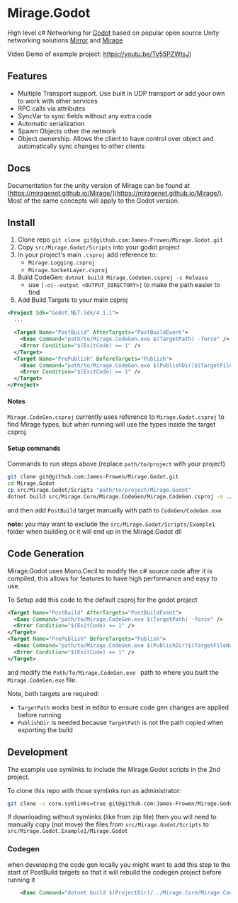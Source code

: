 # Mirage.Godot

High level c# Networking for [Godot](https://godotengine.org/) based on popular open source Unity networking solutions [Mirror](https://github.com/MirrorNetworking/Mirror) and [Mirage](https://github.com/MirageNet/Mirage)

Video Demo of example project: https://youtu.be/Ty55PZWtsJI

## Features

- Multiple Transport support. Use built in UDP transport or add your own to work with other services
- RPC calls via attributes
- SyncVar to sync fields without any extra code
- Automatic serialization
- Spawn Objects other the network
- Object ownership. Allows the client to have control over object and automatically sync changes to other clients

## Docs

Documentation for the unity version of Mirage can be found at [https://miragenet.github.io/Mirage/](https://miragenet.github.io/Mirage/). Most of the same concepts will apply to the Godot version.

## Install 

1) Clone repo `git clone git@github.com:James-Frowen/Mirage.Godot.git`
2) Copy `src/Mirage.Godot/Scripts` into your godot project
3) In your project's main `.csproj` add reference to:
    - `Mirage.Logging.csproj`
    - `Mirage.SocketLayer.csproj`
4) Build CodeGen: `dotnet build Mirage.CodeGen.csproj -c Release`
    - use `[-o|--output <OUTPUT_DIRECTORY>]` to make the path easier to find
5) Add Build Targets to your main csproj
```xml
<Project Sdk="Godot.NET.Sdk/4.1.1">
  ...

  <Target Name="PostBuild" AfterTargets="PostBuildEvent">
    <Exec Command="path/to/Mirage.CodeGen.exe $(TargetPath) -force" />
    <Error Condition="$(ExitCode) == 1" />
  </Target>
  <Target Name="PrePublish" BeforeTargets="Publish">
    <Exec Command="path/to/Mirage.CodeGen.exe $(PublishDir)$(TargetFileName) $(TargetDir) -force" />
    <Error Condition="$(ExitCode) == 1" />
  </Target>
</Project>
```

#### Notes

`Mirage.CodeGen.csproj` currently uses reference to `Mirage.Godot.csproj` to find Mirage types, but when running will use the types inside the target csproj.

#### Setup commands

Commands to run steps above (replace `path/to/project` with your project)
```sh
git clone git@github.com:James-Frowen/Mirage.Godot.git
cd Mirage.Godot
cp src/Mirage.Godot/Scripts "path/to/project/Mirage.Godot"
dotnet build src/Mirage.Core/Mirage.CodeGen/Mirage.CodeGen.csproj -o ./CodeGen
```
and then add `PostBuild` target manually with path to `CodeGen/CodeGen.exe`

**note:** you may want to exclude the `src/Mirage.Godot/Scripts/Example1` folder when building or it will end up in the Mirage.Godot dll

## Code Generation

Mirage.Godot uses Mono.Cecil to modify the c# source code after it is compiled, this allows for features to have high performance and easy to use.

To Setup add this code to the default csproj for the godot project
```xml
<Target Name="PostBuild" AfterTargets="PostBuildEvent">
  <Exec Command="path/to/Mirage.CodeGen.exe $(TargetPath) -force" />
  <Error Condition="$(ExitCode) == 1" />
</Target>
<Target Name="PrePublish" BeforeTargets="Publish">
  <Exec Command="path/to/Mirage.CodeGen.exe $(PublishDir)$(TargetFileName) $(TargetDir) -force" />
  <Error Condition="$(ExitCode) == 1" />
</Target>
```
and modify the `Path/To/Mirage.CodeGen.exe ` path to where you built the `Mirage.CodeGen.exe` file.

Note, both targets are required:
- `TargetPath` works best in editor to ensure code gen changes are applied before running
- `PublishDir` is needed because `TargetPath` is not the path copied when exporting the build


## Development

The example use symlinks to include the Mirage.Godot scripts in the 2nd project. 

To clone this repo with those symlinks run as administrator:
```sh
git clone -c core.symlinks=true git@github.com:James-Frowen/Mirage.Godot.git
```

If downloading without symlinks (like from zip file) then you will need to manually copy (not move) the files from `src/Mirage.Godot/Scripts` to `src/Mirage.Godot.Example1/Mirage.Godot`

### Codegen 
when developing the code gen locally you might want to add this step to the start of PostBuild targets so that it will rebuild the codegen project before running it
```xml
    <Exec Command="dotnet build $(ProjectDir)/../Mirage.Core/Mirage.CodeGen/Mirage.CodeGen.csproj -c Release" />
```
